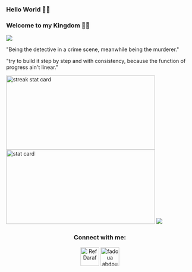 ### Hello World  👋👾
### Welcome to my Kingdom 💫✨


<!--<img align="right" height="380" width="400" src="https://cdn.dribbble.com/users/2238041/screenshots/4763918/working.gif" />--->



<img src="https://komarev.com/ghpvc/?username=fadouaabdoul&label=Profile%20views&color=0e75b6&style=flat">

"Being the detective in a crime scene, meanwhile being the murderer."

"try to build it step by step and with consistency, because the function of progress ain't linear." 


<img align="left" alt= "streak stat card" height="200px" width="400" src="https://github-readme-streak-stats.herokuapp.com/?user=fadouaabdoul&theme=radical"/>
<img   alt= " stat card" height="200px" width="400" src="https://github-readme-stats.vercel.app/api?username=fadouaabdoul&show_icons=true&theme=radical">

<img  src="https://github-readme-stats.vercel.app/api/top-langs/?username=fadouaabdoul&layout=compact)](https://github.com/fadouaabdoul/github-readme-stats">

<!--
<div class="center">
<p>
- 🔭 I’m currently working as a Developer 🤭 &nbsp;
- 🌱 I’m currently learning JavaScript and Python 💥☠️
- 💬 Ask me about Anything 😶‍🌫️
- 📫 I started my #100daysofcode
- 😄 Nickname : RefDaraf 🍁
- ⚡ Motivational Quote: It's okay to struggle, but not okay to give up 🦋
  </p>
-->

<h3 align="center">Connect with me:</h3>
<p align="center">
<a href="https://twitter.com/RefDaraf" target="blank"><img align="center" src="https://img.icons8.com/cute-clipart/64/000000/twitter.png" alt="RefDaraf" height="50" width="50" /></a> 
<a href="https://www.linkedin.com/in/fadoua-abdoulmoulah-38236a157/" target="blank"><img align="center" src="https://img.icons8.com/cute-clipart/64/000000/linkedin.png" alt="fadoua abdoumo" height="50" width="50" /></a>
  

  
  
